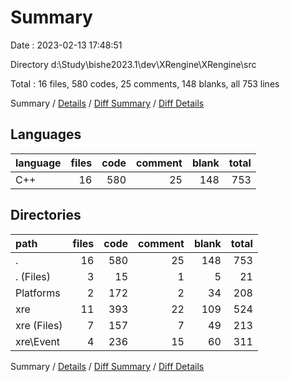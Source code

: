 # Summary

Date : 2023-02-13 17:48:51

Directory d:\\Study\\bishe2023.1\\dev\\XRengine\\XRengine\\src

Total : 16 files,  580 codes, 25 comments, 148 blanks, all 753 lines

Summary / [Details](details.md) / [Diff Summary](diff.md) / [Diff Details](diff-details.md)

## Languages
| language | files | code | comment | blank | total |
| :--- | ---: | ---: | ---: | ---: | ---: |
| C++ | 16 | 580 | 25 | 148 | 753 |

## Directories
| path | files | code | comment | blank | total |
| :--- | ---: | ---: | ---: | ---: | ---: |
| . | 16 | 580 | 25 | 148 | 753 |
| . (Files) | 3 | 15 | 1 | 5 | 21 |
| Platforms | 2 | 172 | 2 | 34 | 208 |
| xre | 11 | 393 | 22 | 109 | 524 |
| xre (Files) | 7 | 157 | 7 | 49 | 213 |
| xre\\Event | 4 | 236 | 15 | 60 | 311 |

Summary / [Details](details.md) / [Diff Summary](diff.md) / [Diff Details](diff-details.md)